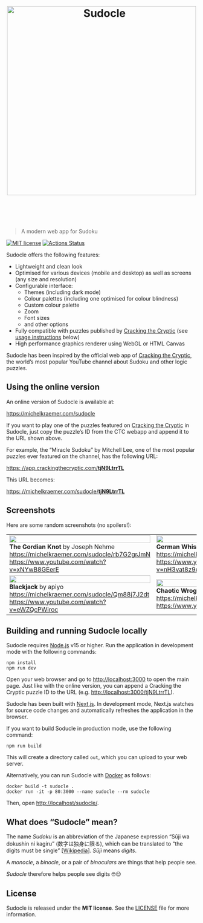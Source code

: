 <h1 align="center">
  <br>
  <br>
  <img width="500" src="assets/logo.svg" alt="Sudocle">
  <br>
  <br>
  <br>
</h1>

> A modern web app for Sudoku

[![MIT license](https://img.shields.io/badge/license-MIT-blue.svg)](LICENSE) [![Actions Status](https://github.com/michel-kraemer/sudocle/workflows/Node.js%20CI/badge.svg)](https://github.com/michel-kraemer/sudocle/actions)

Sudocle offers the following features:

* Lightweight and clean look
* Optimised for various devices (mobile and desktop) as well as screens (any
  size and resolution)
* Configurable interface:
  * Themes (including dark mode)
  * Colour palettes (including one optimised for colour blindness)
  * Custom colour palette
  * Zoom
  * Font sizes
  * and other options
* Fully compatible with puzzles published by [Cracking the Cryptic](https://www.youtube.com/c/CrackingTheCryptic)
  (see [usage instructions](#using-the-online-version) below)
* High performance graphics renderer using WebGL or HTML Canvas

Sudocle has been inspired by the official web app of
[Cracking the Cryptic](https://www.youtube.com/c/CrackingTheCryptic), the
world’s most popular YouTube channel about Sudoku and other logic puzzles.

## Using the online version

An online version of Sudocle is available at:

https://michelkraemer.com/sudocle

If you want to play one of the puzzles featured on
[Cracking the Cryptic](https://www.youtube.com/c/CrackingTheCryptic) in
Sudocle, just copy the puzzle’s ID from the CTC webapp and append it to the
URL shown above.

For example, the “Miracle Sudoku” by Mitchell Lee, one of the most popular
puzzles ever featured on the channel, has the following URL:

<a href="https://app.crackingthecryptic.com/tjN9LtrrTL">https:
//app.crackingthecryptic.com/<strong>tjN9LtrrTL</strong></a>

This URL becomes:

<a href="https://michelkraemer.com/sudocle/tjN9LtrrTL">https:
//michelkraemer.com/sudocle/<strong>tjN9LtrrTL</strong></a>

## Screenshots

Here are some random screenshots (no spoilers!):

<table>
  <tr>
    <td>
      <img src="screenshots/rb7G2grJmN.png" width="100%" /><br />
      <strong>The Gordian Knot</strong> by Joseph Nehme<br />
      <a href="https://michelkraemer.com/sudocle/rb7G2grJmN">https://michelkraemer.com/sudocle/rb7G2grJmN</a>
      <a href="https://www.youtube.com/watch?v=xNYwB8GEerE">https://www.youtube.com/watch?v=xNYwB8GEerE</a>
    </td>
    <td>
      <img src="screenshots/QM8RdBLBb9.png" width="100%" />
      <strong>German Whispers</strong> by Philipp Blume<br />
      <a href="https://michelkraemer.com/sudocle/QM8RdBLBb9">https://michelkraemer.com/sudocle/QM8RdBLBb9</a>
      <a href="https://www.youtube.com/watch?v=nH3vat8z9uM">https://www.youtube.com/watch?v=nH3vat8z9uM</a>
    </td>
  </tr>
  <tr>
    <td>
      <img src="screenshots/Qm88j7J2dt.png" width="100%" />
      <strong>Blackjack</strong> by apiyo<br />
      <a href="https://michelkraemer.com/sudocle/Qm88j7J2dt">https://michelkraemer.com/sudocle/Qm88j7J2dt</a>
      <a href="https://www.youtube.com/watch?v=eWZQcPWiroc">https://www.youtube.com/watch?v=eWZQcPWiroc</a>
    </td>
    <td>
      <img src="screenshots/6dP4FN27HB.png" width="100%" />
      <strong>Chaotic Wrogn</strong> by Undar Beyond<br />
      <a href="https://michelkraemer.com/sudocle/6dP4FN27HB">https://michelkraemer.com/sudocle/6dP4FN27HB</a>
      <a href="https://www.youtube.com/watch?v=zfIomUELg6c">https://www.youtube.com/watch?v=zfIomUELg6c</a>
    </td>
  </tr>
</table>

## Building and running Sudocle locally

Sudocle requires [Node.js](https://nodejs.org/) v15 or higher. Run the
application in development mode with the following commands:

    npm install
    npm run dev

Open your web browser and go to <http://localhost:3000> to open the main page.
Just like with the online version, you can append a Cracking the Cryptic puzzle
ID to the URL (e.g. <http://localhost:3000/tjN9LtrrTL>).

Sudocle has been built with [Next.js](https://nextjs.org/). In development mode,
Next.js watches for source code changes and automatically refreshes the
application in the browser.

If you want to build Soducle in production mode, use the following command:

    npm run build

This will create a directory called `out`, which you can upload to your web
server.

Alternatively, you can run Sudocle with [Docker](https://www.docker.com/) as
follows:

    docker build -t sudocle .
    docker run -it -p 80:3000 --name sudocle --rm sudocle

Then, open <http://localhost/sudocle/>.

## What does “Sudocle” mean?

The name *Sudoku* is an abbreviation of the Japanese expression “Sūji wa
dokushin ni kagiru” (数字は独身に限る), which can be translated to “the digits
must be single” [[Wikipedia](https://en.wikipedia.org/wiki/Sudoku)]. *Sūji*
means *digits*.

A *monocle*, a *binocle*, or a pair of *binoculars* are things that help people
see.

*Sudocle* therefore helps people see digits 🤓😉

## License

Sudocle is released under the **MIT license**. See the [LICENSE](LICENSE) file
for more information.
